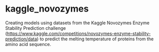 # kaggle_novozymes

Creating models using datasets from the Kaggle Novozymes Enzyme Stability Prediction challenge (https://www.kaggle.com/competitions/novozymes-enzyme-stability-prediction/data) to predict the melting temperature of proteins from the amino acid sequence. 
